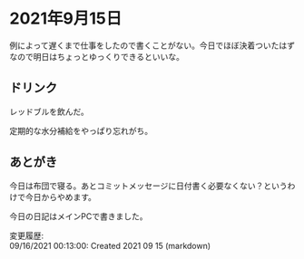 # 2021年9月15日

例によって遅くまで仕事をしたので書くことがない。今日でほぼ決着ついたはずなので明日はちょっとゆっくりできるといいな。

## ドリンク

レッドブルを飲んだ。

定期的な水分補給をやっぱり忘れがち。

## あとがき

今日は布団で寝る。あとコミットメッセージに日付書く必要なくない？というわけで今日からやめます。

今日の日記はメインPCで書きました。

変更履歴:  
09/16/2021 00:13:00: Created 2021 09 15 (markdown)  
